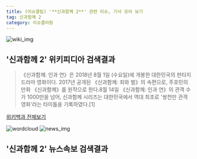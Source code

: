 ```yaml
---
title: (이슈클립) '**신과함께 2**' 관련 이슈, 기사 모아 보기
tag: 신과함께 2
category: 이슈클리핑
---
```

![wiki_img](https://user-images.githubusercontent.com/42597476/44503234-41136a80-a6d0-11e8-9071-6fc6418eafe4.png)
## **'**신과함께 2**'** 위키피디아 검색결과
>《신과함께: 인과 연》은 2018년 8월 1일 (수요일)에 개봉한 대한민국의 판타지 드라마 영화이다. 2017년 공개된 《신과함께: 죄와 벌》의 속편으로, 주호민의 만화 《신과함께》를 원작으로 한다.8월 14일 《신과함께: 인과 연》의 관객 수가 1000만을 넘어, 신과함께 시리즈는 대한민국에서 역대 최초로 '쌍천만 관객 영화'라는 타이틀을 기록하였다.[1]

<a href="https://ko.wikipedia.org/wiki/신과함께 2" target="_blank">위키백과 전체보기</a>

![wordcloud](https://s3.ap-northeast-2.amazonaws.com/lyrics101-wordcloud/2018-09-18-1537209374.png)
![news_img](https://user-images.githubusercontent.com/42597476/44507050-1206f400-a6e4-11e8-8d98-7ffbfebb353f.png)
## **'**신과함께 2**'** 뉴스속보 검색결과

